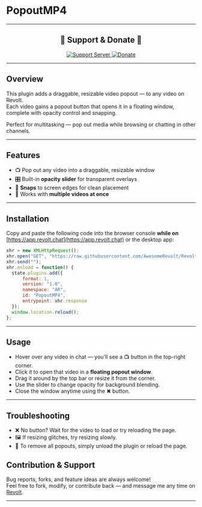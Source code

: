# PopoutMP4

---

<div align="center">

## 💖 Support & Donate 💖

<a href="https://rvlt.gg/hw1sDfMY">
  <img src="https://img.shields.io/badge/Support%20Server-Join%20Now-9b59b6?style=for-the-badge" alt="Support Server" />
</a>  
<a href="https://ko-fi.com/asraye">
  <img src="https://img.shields.io/badge/Donate-Ko--Fi-orange?style=for-the-badge&logo=ko-fi" alt="Donate" />
</a>

</div>

---

## Overview

This plugin adds a draggable, resizable video popout — to any video on Revolt.  
Each video gains a popout button that opens it in a floating window, complete with opacity control and snapping.

Perfect for multitasking — pop out media while browsing or chatting in other channels.

---

## Features

- 📺 Pop out any video into a draggable, resizable window  
- 🎛️ Built-in **opacity slider** for transparent overlays  
- 🧲 **Snaps** to screen edges for clean placement  
- 🧩 Works with **multiple videos at once**  
---

## Installation

Copy and paste the following code into the browser console **while on** [https://app.revolt.chat](https://app.revolt.chat) or the desktop app:

```js
xhr = new XMLHttpRequest();
xhr.open("GET", "https://raw.githubusercontent.com/AwesomeRevolt/RevoltPlugins/refs/heads/main/PopoutMP4/popoutmp4.js");
xhr.send("");
xhr.onload = function() {
  state.plugins.add({
      format: 1,
      version: "1.0",
      namespace: "AR",
      id: "PopoutMP4",
      entrypoint: xhr.response
  });
  window.location.reload();
};
```

---

## Usage

- Hover over any video in chat — you'll see a 📺 button in the top-right corner.  
- Click it to open that video in a **floating popout window**.  
- Drag it around by the top bar or resize it from the corner.  
- Use the slider to change opacity for background blending.  
- Close the window anytime using the ✖ button.

---

## Troubleshooting

- ❌ No button? Wait for the video to load or try reloading the page.  
- 🖼️ If resizing glitches, try resizing slowly.
- 🧼 To remove all popouts, simply unload the plugin or reload the page.  

## Contribution & Support

Bug reports, forks, and feature ideas are always welcome!  
Feel free to fork, modify, or contribute back — and message me any time on [Revolt](https://rvlt.gg/hw1sDfMY).

---
